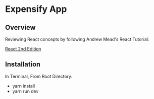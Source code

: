 # Expensify App

## Overview

Reviewing React concepts by following Andrew Mead's React Tutorial: 

[React 2nd Edition](https://www.udemy.com/react-2nd-edition)

## Installation
In Terminal, From Root Directory:
* yarn install
* yarn run dev
